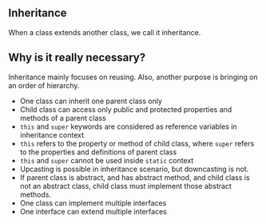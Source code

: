 ## Inheritance
When a class extends another class, we call it inheritance.

## Why is it really necessary?
Inheritance mainly focuses on reusing. Also, another purpose is bringing on an order of hierarchy. 

- One class can inherit one parent class only
- Child class can access only public and protected properties and methods of a parent class
- ```this``` and ```super``` keywords are considered as reference variables in inheritance context
- ```this``` refers to the property or method of child class, where ```super``` refers to the properties and definitions of parent class
- ```this``` and ```super``` cannot be used inside ``static`` context
- Upcasting is possible in inheritance scenario, but downcasting is not.
- If parent class is abstract, and has abstract method, and child class is not an abstract class, child class must implement those abstract methods.
- One class can implement multiple interfaces
- One interface can extend multiple interfaces